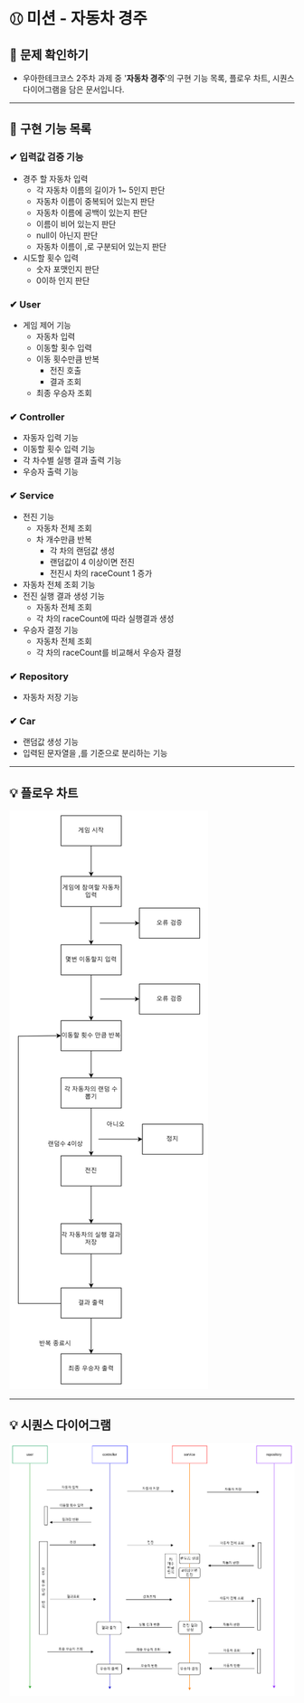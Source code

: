 # **⚾︎ 미션 - 자동차 경주**

## 👀 문제 확인하기

- 우아한테크코스 2주차 과제 중 '**자동차 경주**'의 구현 기능 목록, 플로우 차트, 시퀀스 다이어그램을 담은 문서입니다.

---

## 🌟 구현 기능 목록

### ✔ 입력값 검증 기능 ️

- 경주 할 자동차 입력
    - 각 자동차 이름의 길이가 1~ 5인지 판단
    - 자동차 이름이 중복되어 있는지 판단
    - 자동차 이름에 공백이 있는지 판단
    - 이름이 비어 있는지 판단
    - null이 아닌지 판단
    - 자동차 이름이 ,로 구분되어 있는지 판단
- 시도할 횟수 입력
    - 숫자 포맷인지 판단
    - 0이하 인지 판단

### ✔ User

- 게임 제어 기능
    - 자동차 입력
    - 이동할 횟수 입력
    - 이동 횟수만큼 반복
        - 전진 호출
        - 결과 조회
    - 최종 우승자 조회

### ✔ Controller

- 자동자 입력 기능
- 이동할 횟수 입력 기능
- 각 차수별 실행 결과 출력 기능
- 우승자 출력 기능

### ✔ Service

- 전진 기능
    - 자동차 전체 조회
    - 차 개수만큼 반복
        - 각 차의 랜덤값 생성
        - 랜덤값이 4 이상이면 전진
        - 전진시 차의 raceCount 1 증가
- 자동차 전체 조회 기능
- 전진 실행 결과 생성 기능
    - 자동차 전체 조회
    - 각 차의 raceCount에 따라 실행결과 생성
- 우승자 결정 기능
    - 자동차 전체 조회
    - 각 차의 raceCount를 비교해서 우승자 결정

### ✔ Repository

- 자동차 저장 기능

### ✔ Car

- 랜덤값 생성 기능
- 입력된 문자열을 ,를 기준으로 분리하는 기능

---

## 💡 플로우 차트
![img.png](img1.png)

---

## 💡 시퀀스 다이어그램
![img.png](img2.png)
